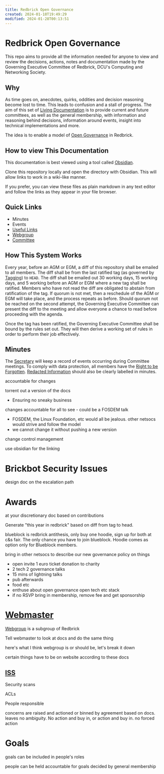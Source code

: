 ```yaml
---
title: Redbrick Open Governance
created: 2024-01-18T19:49:29
modified: 2024-01-28T00:13:51
---
```


# Redbrick Open Governance

This repo aims to provide all the information needed for anyone to view and review the decisions, actions, notes and documentation made by the Governing Executive Committee of Redbrick, DCU's Computing and Networking Society.

## Why

As time goes on, anecdotes, quirks, oddities and decision reasoning become lost to time. This leads to confusion and a stall of progress. The aim of this set of [Living Documentation](knowledge/terminology/Living%20Documentation.md) is to provide current and future committees, as well as the general membership, with information and reasoning behind decisions, information around events, insight into technical implementations and more.

The idea is to enable a model of [Open Governance](knowledge/terminology/Open%20Governance.md) in Redbrick.

## How to view This Documentation

This documentation is best viewed using a tool called [Obsidian](https://obsidian.md).

Clone this repository locally and open the directory with Obsidian. This will allow links to work in a wiki-like manner.

If you prefer, you can view these files as plain markdown in any text editor and follow the links as they appear in your file browser.

## Quick Links

- Minutes
- Events
- [Useful Links](resources/Useful%20Links.md)
- [Webgroup](webgroup/Webgroup.md)
- [Committee](committee/Committee.md)

## How This System Works

Every year, before an AGM or EGM, a diff of this repository shall be emailed to all members. The diff shall be from the last ratified tag (as governed by [Tagging](knowledge/Tagging.md)) to `HEAD`. The diff shall be emailed out 30 working days, 15 working days, and 5 working before an AGM or EGM where a new tag shall be ratified. Members who have not read the diff are obligated to abstain from ratification of the tag. If quorum is not met, then a reschedule of the AGM or EGM will take place, and the process repeats as before. Should quorum not be reached on the second attempt, the Governing Executive Committee can present the diff to the meeting and allow everyone a chance to read before proceeding with the agenda.

Once the tag has been ratified, the Governing Executive Committee shall be bound by the rules set out. They will then derive a working set of rules in order to perform their job effectively.

## Minutes

The [Secretary](committee/Secretary.md) will keep a record of events occurring during Committee meetings. To comply with data protection, all members have the [Right to be Forgotten](knowledge/policies/Right%20to%20be%20Forgotten.md). [Redacted Information](knowledge/policies/Redacted%20Information.md) should also be clearly labelled in minutes.

accountable for changes

torrent out a version of the docs

- Ensuring no sneaky business

changes accountable for all to see - could be a FOSDEM talk

- FOSDEM, the Linux Foundation, etc would all be jealous. other netsocs would strive and follow the model
- we cannot change it without pushing a new version

change control management

use obsidian for the linking

# Brickbot Security Issues

design doc on the escalation path

# Awards

at your discretionary doc based on contributions

Generate "this year in redbrick" based on diff from tag to head.

blueblock is redbrick antithesis, only buy one hoodie, sign up for both at c&s fair. The only chance you have to join blueblock. Hoodie comes as option only for Blueblock members.

bring in other netsocs to describe our new governance policy on things

- open invite 1 euro ticket donation to charity
- 2 tech 2 governance talks
- 15 mins of lightning talks
- pub afterwards
- food etc
- enthuse about open governance open tech etc stack
- if no RSVP bring in membership, remove fee and get sponsorship

# [Webmaster](committee/webmaster/Webmaster.md)

[Webgroup](webgroup/Webgroup.md) is a subgroup of Redbrick

Tell webmaster to look at docs and do the same thing

here's what I think webgroup is or should be, let's break it down

certain things have to be on website according to these docs

## [ISS](knowledge/student%20life/ISS.md)

Security scans

ACLs

People responsible

concerns are raised and actioned or binned by agreement based on docs. leaves no ambiguity. No action and buy in, or action and buy in. no forced action

# Goals

goals can be included in people's roles

people can be held accountable for goals decided by general membership
